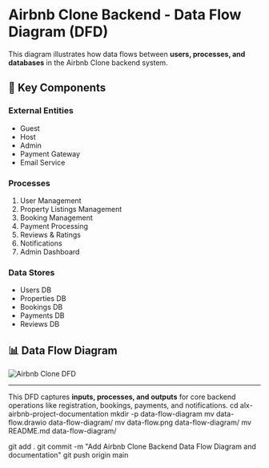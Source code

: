 # Airbnb Clone Backend - Data Flow Diagram (DFD)

This diagram illustrates how data flows between **users, processes, and databases** in the Airbnb Clone backend system.

## 📌 Key Components

### External Entities
- Guest
- Host
- Admin
- Payment Gateway
- Email Service

### Processes
1. User Management  
2. Property Listings Management  
3. Booking Management  
4. Payment Processing  
5. Reviews & Ratings  
6. Notifications  
7. Admin Dashboard  

### Data Stores
- Users DB  
- Properties DB  
- Bookings DB  
- Payments DB  
- Reviews DB  

## 📊 Data Flow Diagram
![Airbnb Clone DFD](./data-flow.png)

---

This DFD captures **inputs, processes, and outputs** for core backend operations like registration, bookings, payments, and notifications.
cd alx-airbnb-project-documentation
mkdir -p data-flow-diagram
mv data-flow.drawio data-flow-diagram/
mv data-flow.png data-flow-diagram/
mv README.md data-flow-diagram/

git add .
git commit -m "Add Airbnb Clone Backend Data Flow Diagram and documentation"
git push origin main
